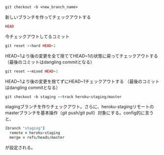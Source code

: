 ```ruby
git checkout -b <new_branch_name>
```
新しいブランチを作ってチェックアウトする

```ruby
HEAD
```

今チェックアウトしてるコミット

```ruby
git reset --hard HEAD~1
```
HEAD~1より後の変更を全て捨ててHEAD~1の状態に戻ってチェックアウトする
（最後のコミットはdangling commitとなる）

```ruby
git reset --mixed HEAD~1
```
HEAD~1より後の変更を捨てずにHEAD~1チェックアウトする
（最後のコミットはdangling commitとなる）

```ruby
git checkout -b staging --track heroku-staging/master
```
stagingブランチを作りチェックアウト。さらに、heroku-stagingリモートのmasterブランチを基本操作（git push/git pull）対象にする。config的に言うと、
```ruby
[branch "staging"]
  remote = heroku-staging
  merge = refs/heads/master
```
が設定される。